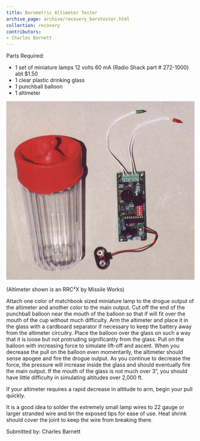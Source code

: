 ```yaml
---
title: Barometric Altimeter Tester
archive_page: archive/recovery_barotester.html
collection: recovery
contributors:
- Charles Barnett
---
```

Parts Required:

- 1 set of miniature lamps 12 volts 60 mA (Radio Shack part # 272-1000) abt $1.50
- 1 clear plastic drinking glass
- 1 punchball balloon
- 1 altimeter

![](/images/barotest_parts.jpg)

(Altimeter shown is an RRC²X by Missile Works)

Attach one color of matchbook sized miniature lamp to the drogue output of the altimeter and another color to the main output. Cut off the end of the punchball balloon near the mouth of the balloon so that if will fit over the mouth of the cup without much difficulty. Arm the altimeter and place it in the glass with a cardboard separator if necessary to keep the battery away from the altimeter circuitry. Place the balloon over the glass on such a way that it is loose but not protruding significantly from the glass. Pull on the balloon with increasing force to simulate lift-off and ascent. When you decrease the pull on the balloon even momentarily, the altimeter should sense apogee and fire the drogue output. As you continue to decrease the force, the pressure will increase inside the glass and should eventually fire the main output. If the mouth of the glass is not much over 3”, you should have little difficulty in simulating altitudes over 2,000 ft.

If your altimeter requires a rapid decrease in altitude to arm, begin your pull quickly.

It is a good idea to solder the extremely small lamp wires to 22 gauge or larger stranded wire and tin the exposed tips for ease of use. Heat shrink should cover the joint to keep the wire from breaking there.

Submitted by: Charles Barnett

